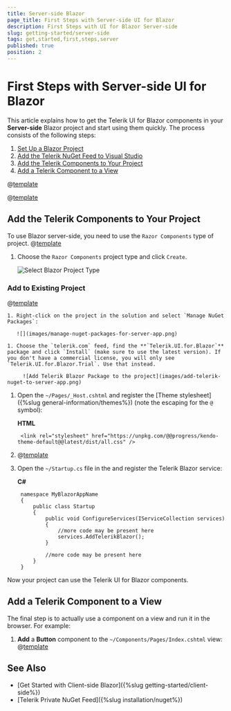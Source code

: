```yaml
---
title: Server-side Blazor
page_title: First Steps with Server-side UI for Blazor
description: First Steps with UI for Blazor Server-side
slug: getting-started/server-side
tags: get,started,first,steps,server
published: true
position: 2
---
```


# First Steps with Server-side UI for Blazor

This article explains how to get the Telerik UI for Blazor components in your **Server-side** Blazor project and start using them quickly. The process consists of the following steps:

1. [Set Up a Blazor Project](#set-up-a-blazor-project)
1. [Add the Telerik NuGet Feed to Visual Studio](#add-the-telerik-nuget-feed-to-visual-studio)
1. [Add the Telerik Components to Your Project](#add-the-telerik-components-to-your-project)
1. [Add a Telerik Component to a View](#add-a-telerik-component-to-a-view)

@[template](/_contentTemplates/common/get-started.md#add-latest-ms-bits-server-side-link)


@[template](/_contentTemplates/common/get-started.md#add-nuget-feed)


## Add the Telerik Components to Your Project

To use Blazor server-side, you need to use the `Razor Components` type of project.
@[template](/_contentTemplates/common/get-started.md#project-creation-part-1)

1. Choose the `Razor Components` project type and click `Create`.

    ![Select Blazor Project Type](images/choose-project-template-server-blazor.png)


### Add to Existing Project

@[template](/_contentTemplates/common/get-started.md#get-access)

    1. Right-click on the project in the solution and select `Manage NuGet Packages`:
    
       ![](images/manage-nuget-packages-for-server-app.png)
    
    1. Choose the `telerik.com` feed, find the **`Telerik.UI.for.Blazor`** package and click `Install` (make sure to use the latest version). If you don't have a commercial license, you will only see `Telerik.UI.for.Blazor.Trial`. Use that instead.
    
         ![Add Telerik Blazor Package to the project](images/add-telerik-nuget-to-server-app.png)

        
1. Open the `~/Pages/_Host.cshtml` and register the [Theme stylesheet]({%slug general-information/themes%}) (note the escaping for the `@` symbol):

    **HTML**
    
        <link rel="stylesheet" href="https://unpkg.com/@@progress/kendo-theme-default@@latest/dist/all.css" />
        
1. @[template](/_contentTemplates/common/js-interop-file.md#add-js-interop-file-to-getting-started-server)
        
1. Open the `~/Startup.cs` file in the and register the Telerik Blazor service:

    **C#**
    
        namespace MyBlazorAppName
        {
            public class Startup
            {
                public void ConfigureServices(IServiceCollection services)
                {
                    //more code may be present here
                    services.AddTelerikBlazor();
                }
                
                //more code may be present here
            }
        }


    
Now your project can use the Telerik UI for Blazor components.

## Add a Telerik Component to a View

The final step is to actually use a component on a view and run it in the browser. For example:

1. **Add** a **Button** component to the `~/Components/Pages/Index.cshtml` view:
@[template](/_contentTemplates/common/get-started.md#add-component-sample)

## See Also

* [Get Started with Client-side Blazor]({%slug getting-started/client-side%})
* [Telerik Private NuGet Feed]({%slug installation/nuget%})
